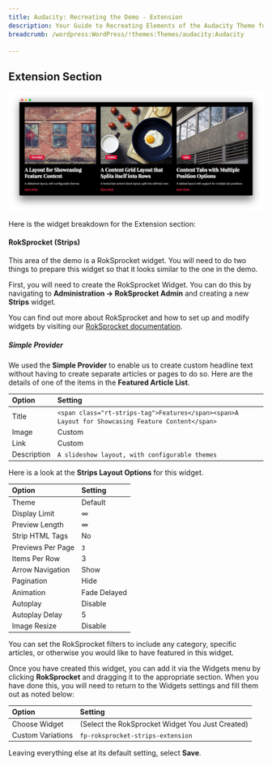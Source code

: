 ```yaml
---
title: Audacity: Recreating the Demo - Extension
description: Your Guide to Recreating Elements of the Audacity Theme for WordPress
breadcrumb: /wordpress:WordPress/!themes:Themes/audacity:Audacity

---
```


Extension Section
-----

![Extension](assets/demo_5.jpeg)

Here is the widget breakdown for the Extension section:

#### RokSprocket (Strips)

This area of the demo is a RokSprocket widget. You will need to do two things to prepare this widget so that it looks similar to the one in the demo.

First, you will need to create the RokSprocket Widget. You can do this by navigating to **Administration -> RokSprocket Admin** and creating a new **Strips** widget.

You can find out more about RokSprocket and how to set up and modify widgets by visiting our [RokSprocket documentation](../../plugins/roksprocket).

##### Simple Provider

We used the **Simple Provider** to enable us to create custom headline text without having to create separate articles or pages to do so. Here are the details of one of the items in the **Featured Article List**.

| Option      | Setting                                                                                           |
| :---------- | :---------                                                                                        |
| Title       | `<span class="rt-strips-tag">Features</span><span>A Layout for Showcasing Feature Content</span>` |
| Image       | Custom                                                                                            |
| Link        | Custom                                                                                            |
| Description | `A slideshow layout, with configurable themes`                                                    |

Here is a look at the **Strips Layout Options** for this widget.

| Option            | Setting      |
| :---------------- | :----------- |
| Theme             | Default      |
| Display Limit     | ∞            |
| Preview Length    | ∞            |
| Strip HTML Tags   | No           |
| Previews Per Page | `3`          |
| Items Per Row     | 3            |
| Arrow Navigation  | Show         |
| Pagination        | Hide         |
| Animation         | Fade Delayed |
| Autoplay          | Disable      |
| Autoplay Delay    | 5            |
| Image Resize      | Disable      |

You can set the RokSprocket filters to include any category, specific articles, or otherwise you would like to have featured in this widget.

Once you have created this widget, you can add it via the Widgets menu by clicking **RokSprocket** and dragging it to the appropriate section. When you have done this, you will need to return to the Widgets settings and fill them out as noted below:

| Option            | Setting                                                |
| :---------------- | :----------------------------------------------------- |
| Choose Widget     | (Select the RokSprocket Widget You Just Created)       |
| Custom Variations | `fp-roksprocket-strips-extension`                      |

Leaving everything else at its default setting, select **Save**.
